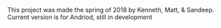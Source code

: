 This project was made the spring of 2018 by Kenneth, Matt, & Sandeep. Current version is for Andriod, still in development